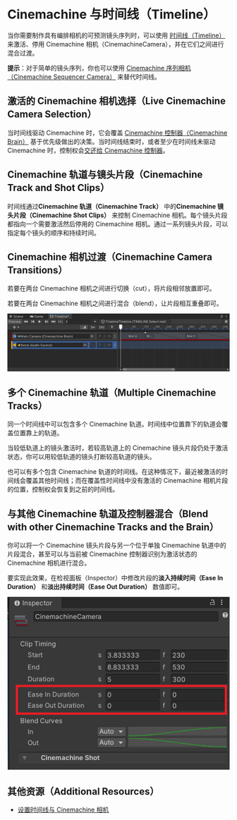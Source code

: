 # Cinemachine 与时间线（Timeline）

当你需要制作具有编排相机的可预测镜头序列时，可以使用 [时间线（Timeline）](https://docs.unity3d.com/Packages/com.unity.timeline@latest) 来激活、停用 Cinemachine 相机（CinemachineCamera），并在它们之间进行混合过渡。

**提示**：对于简单的镜头序列，你也可以使用 [Cinemachine 序列相机（Cinemachine Sequencer Camera）](CinemachineSequencerCamera.md) 来替代时间线。


## 激活的 Cinemachine 相机选择（Live Cinemachine Camera Selection）

当时间线驱动 Cinemachine 时，它会覆盖 [Cinemachine 控制器（Cinemachine Brain）](CinemachineBrain.md) 基于优先级做出的决策。当时间线结束时，或者至少在时间线未驱动 Cinemachine 时，控制权会[交还给 Cinemachine 控制器](concept-camera-control-transitions.md)。


## Cinemachine 轨道与镜头片段（Cinemachine Track and Shot Clips）

时间线通过**Cinemachine 轨道（Cinemachine Track）** 中的**Cinemachine 镜头片段（Cinemachine Shot Clips）** 来控制 Cinemachine 相机。每个镜头片段都指向一个需要激活然后停用的 Cinemachine 相机。通过一系列镜头片段，可以指定每个镜头的顺序和持续时间。


## Cinemachine 相机过渡（Cinemachine Camera Transitions）

若要在两台 Cinemachine 相机之间进行切换（cut），将片段相邻放置即可。

若要在两台 Cinemachine 相机之间进行混合（blend），让片段相互重叠即可。

![示例：时间线中的 Cinemachine 镜头片段，镜头 A-B 之间为切换，镜头 B-C 之间为混合](images/CinemachineTimelineShotClips.png)


## 多个 Cinemachine 轨道（Multiple Cinemachine Tracks）

同一个时间线中可以包含多个 Cinemachine 轨道。时间线中位置靠下的轨道会覆盖位置靠上的轨道。

当较低轨道上的镜头激活时，若较高轨道上的 Cinemachine 镜头片段仍处于激活状态，你可以用较低轨道的镜头打断较高轨道的镜头。

也可以有多个包含 Cinemachine 轨道的时间线。在这种情况下，最近被激活的时间线会覆盖其他时间线；而在覆盖性时间线中没有激活的 Cinemachine 相机片段的位置，控制权会恢复到之前的时间线。


## 与其他 Cinemachine 轨道及控制器混合（Blend with other Cinemachine Tracks and the Brain）

你可以将一个 Cinemachine 镜头片段与另一个位于单独 Cinemachine 轨道中的片段混合，甚至可以与当前被 Cinemachine 控制器识别为激活状态的 Cinemachine 相机进行混合。

要实现此效果，在检视面板（Inspector）中修改片段的**淡入持续时间（Ease In Duration）** 和**淡出持续时间（Ease Out Duration）** 数值即可。

![检视面板中的 Cinemachine 镜头片段属性，重点显示淡入持续时间和淡出持续时间属性](images/ShotEasing.png)


## 其他资源（Additional Resources）

* [设置时间线与 Cinemachine 相机](setup-timeline.md)
